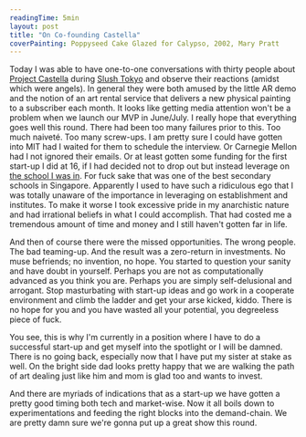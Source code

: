 ```yaml
---
readingTime: 5min
layout: post
title: "On Co-founding Castella"
coverPainting: Poppyseed Cake Glazed for Calypso, 2002, Mary Pratt
---
```

Today I was able to have one-to-one conversations with thirty people about [Project Castella](http://castella.sg) during [Slush Tokyo](https://www.instagram.com/p/Bg5SQ7BgiCK/) and observe their reactions (amidst which were angels). In general they were both amused by the little AR demo and the notion of an art rental service that delivers a new physical painting to a subscriber each month. It looks like getting media attention won't be a problem when we launch our MVP in June/July. I really hope that everything goes well this round. There had been too many failures prior to this. Too much naiveté. Too many screw-ups. I am pretty sure I could have gotten into MIT had I waited for them to schedule the interview. Or Carnegie Mellon had I not ignored their emails. Or at least gotten some funding for the first start-up I did at 16, if I had decided not to drop out but instead leverage on [the school I was in](https://en.wikipedia.org/wiki/Catholic_High_School,_Singapore). For fuck sake that was one of the best secondary schools in Singapore. Apparently I used to have such a ridiculous ego that I was totally unaware of the importance in leveraging on establishment and institutes. To make it worse I took excessive pride in my anarchistic nature and had irrational beliefs in what I could accomplish. That had costed me a tremendous amount of time and money and I still haven't gotten far in life.
<!--more-->

And then of course there were the missed opportunities. The wrong people. The bad teaming-up. And the result was a zero-return in investments. No muse befriends; no invention, no hope. You started to question your sanity and have doubt in yourself. Perhaps you are not as computationally advanced as you think you are. Perhaps you are simply self-delusional and arrogant. Stop masturbating with start-up ideas and go work in a cooperate environment and climb the ladder and get your arse kicked, kiddo. There is no hope for you and you have wasted all your potential, you degreeless piece of fuck.

You see, this is why I'm currently in a position where I have to do a successful start-up and get myself into the spotlight or I will be damned. There is no going back, especially now that I have put my sister at stake as well. On the bright side dad looks pretty happy that we are walking the path of art dealing just like him and mom is glad too and wants to invest.

And there are myriads of indications that as a start-up we have gotten a pretty good timing both tech and market-wise. Now it all boils down to experimentations and feeding the right blocks into the demand-chain. We are pretty damn sure we're gonna put up a great show this round.
